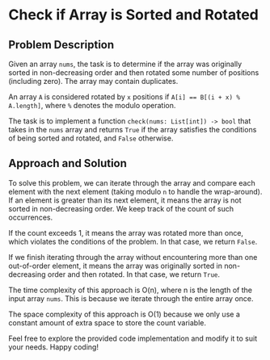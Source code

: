 # Check if Array is Sorted and Rotated

## Problem Description
Given an array `nums`, the task is to determine if the array was originally sorted in non-decreasing order and then rotated some number of positions (including zero). The array may contain duplicates.

An array `A` is considered rotated by `x` positions if `A[i] == B[(i + x) % A.length]`, where `%` denotes the modulo operation.

The task is to implement a function `check(nums: List[int]) -> bool` that takes in the `nums` array and returns `True` if the array satisfies the conditions of being sorted and rotated, and `False` otherwise.

## Approach and Solution
To solve this problem, we can iterate through the array and compare each element with the next element (taking modulo `n` to handle the wrap-around). If an element is greater than its next element, it means the array is not sorted in non-decreasing order. We keep track of the count of such occurrences.

If the count exceeds 1, it means the array was rotated more than once, which violates the conditions of the problem. In that case, we return `False`.

If we finish iterating through the array without encountering more than one out-of-order element, it means the array was originally sorted in non-decreasing order and then rotated. In that case, we return `True`.

The time complexity of this approach is O(n), where n is the length of the input array `nums`. This is because we iterate through the entire array once.

The space complexity of this approach is O(1) because we only use a constant amount of extra space to store the count variable.

Feel free to explore the provided code implementation and modify it to suit your needs. Happy coding!